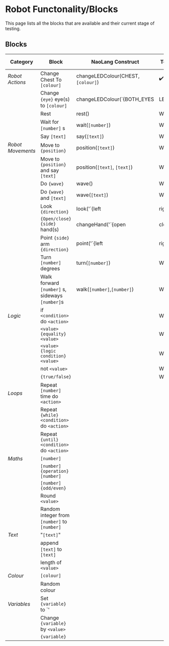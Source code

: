 # Robot Functonality/Blocks

This page lists all the blocks that are available and their current stage of testing.

## Blocks

| Category | Block | NaoLang Construct | To NaoLang | From NaoLang | Robot
|-|-|-|-|-|-
| *Robot Actions* | Change Chest To `[colour]` | changeLEDColour(CHEST, `[colour]`) | :heavy_check_mark: Working | Working | 
| | Change `{eye}` eye(s) to `[colour]` | changeLEDColour(`{BOTH_EYES|LEFT_EYE|RIGHT_EYE}`, `[colour]`) | Working | Working | 
| | Rest | rest() | Working | Working | 
| | Wait for `[number]` s | wait(`[number]`) | Working | Working | 
| | Say `[text]` | say(`[text]`) | Working | Working | 
| *Robot Movements* | Move to `{position}` | position(`[text]`) | Working | Working | 
| | Move to `{position}` and say `[text]` | position(`[text]`, `[text]`) | Working | Working | 
| | Do `{wave}` | wave() | Working | Working | 
| | Do `{wave}` and `[text]` | wave(`[text]`) | Working | Working | 
| | Look `{direction}` | look('`{left|right|ahead}`') | Working | Working | 
| | `{Open/close}` `{side}` hand(s) | changeHand('`{open|close}`','`{left|right|both}`') | Working | Working | 
| | Point `{side}` arm `{direction}` | point('`{left|right|`','`{up|down|out|ahead}`'}) | Working | Working | 
| | Turn `[number]` degrees | turn(`[number]`) | Working | Working | 
| | Walk forward `[number]` s, sideways `[number]`s | walk(`[number]`,`[number]`) | Working | Working | 
| *Logic* | if `<condition>` do `<action>` | | Working | Working | 
| | `<value>` `{equality}` `<value>` | | Working | Working | 
| | `<value>` `{logic condition}` `<value>` | | Working | Working | 
| |  not `<value>` | | Working | Working | 
| | `{true/false}` | | Working | Working | 
| *Loops* | Repeat `[number]` time do `<action>` | | | | 
| | Repeat `{while}` `<condition>` do `<action>` | | | | 
| | Repeat `{until}` `<condition>` do `<action>` | | | | 
| *Maths* | `[number]` | | | | 
| | `[number]` `{operation}` `[number]` | | | | 
| | `[number]` `{odd/even}` | | | | 
| | Round `<value>` | | | | 
| | Random integer from `[number]` to `[number]` | | | | 
| *Text* | "`[text]`" | | | | 
| | append `[text]` to `[text]` | | | | 
| | length of `<value>` | | | | 
| *Colour* | `[colour]` | | | | 
| | Random colour | | | | 
| *Variables* | Set `{variable}` to `<value>' | | | | 
| | Change `{variable}` by `<value>` | | | | 
| | `{variable}` | | | | 
